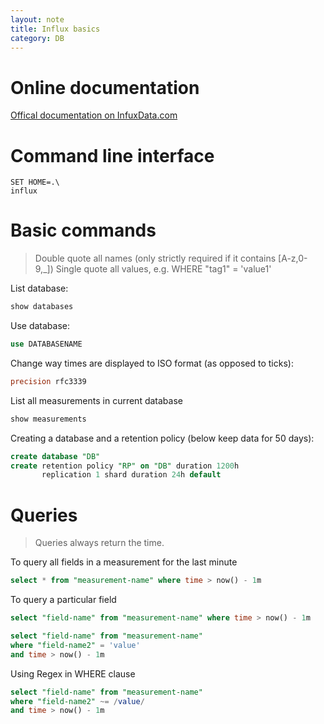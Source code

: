 ```yaml
---
layout: note
title: Influx basics
category: DB
---
```


# Online documentation
[Offical documentation on InfuxData.com](https://www.docs.influxdata.com/influxdb)

# Command line interface
``` shell
SET HOME=.\
influx
```

# Basic commands

> Double quote all names (only strictly required if it contains [A-z,0-9,_]) Single quote all values, e.g. WHERE "tag1" = 'value1'

List database:

``` sql
show databases
```

Use database:
``` sql
use DATABASENAME    
```
Change way times are displayed to ISO format (as opposed to ticks):
``` sql
precision rfc3339
```
List all measurements in current database
``` sql
show measurements
```
Creating a database and a retention policy (below keep data for 50 days):
``` sql
create database "DB"
create retention policy "RP" on "DB" duration 1200h 
       replication 1 shard duration 24h default
```
# Queries

> Queries always return the time.

To query all fields in a measurement for the last minute
``` sql
select * from "measurement-name" where time > now() - 1m
```
To query a particular field
``` sql
select "field-name" from "measurement-name" where time > now() - 1m
```
``` sql
select "field-name" from "measurement-name" 
where "field-name2" = 'value' 
and time > now() - 1m
```
Using Regex in WHERE clause
``` sql
select "field-name" from "measurement-name" 
where "field-name2" ~= /value/
and time > now() - 1m
```
